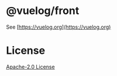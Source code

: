 # @vuelog/front

See [https://vuelog.org](https://vuelog.org)

# License

[Apache-2.0 License](#../LICENSE)
